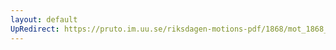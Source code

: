 ```yaml
---
layout: default
UpRedirect: https://pruto.im.uu.se/riksdagen-motions-pdf/1868/mot_1868__ak__35/mot_1868__ak__35-004.pdf
---
```

